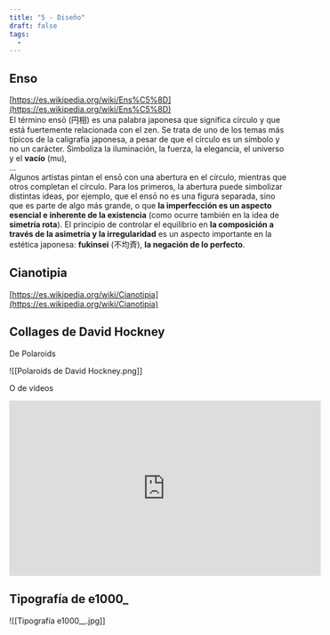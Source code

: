```yaml
---
title: "5 - Diseño"
draft: false
tags:
  -
---
```

## Enso  
[https://es.wikipedia.org/wiki/Ens%C5%8D](https://es.wikipedia.org/wiki/Ens%C5%8D)  
El término ensō (円相) es una palabra japonesa que significa círculo y que está fuertemente relacionada con el zen. Se trata de uno de los temas más típicos de la caligrafía japonesa, a pesar de que el círculo es un símbolo y no un carácter. Simboliza la iluminación, la fuerza, la elegancia, el universo y el **vacío** (mu),  
…  
Algunos artistas pintan el ensō con una abertura en el círculo, mientras que otros completan el círculo. Para los primeros, la abertura puede simbolizar distintas ideas, por ejemplo, que el ensō no es una figura separada, sino que es parte de algo más grande, o que **la imperfección es un aspecto esencial e inherente de la existencia** (como ocurre también en la idea de **simetría rota**). El principio de controlar el equilibrio en **la composición a través de la asimetría y la irregularidad** es un aspecto importante en la estética japonesa: **fukinsei** (不均斉), **la negación de lo perfecto**.
## Cianotipia  
[https://es.wikipedia.org/wiki/Cianotipia](https://es.wikipedia.org/wiki/Cianotipia)
## Collages de David Hockney  
De Polaroids

![[Polaroids de David Hockney.png]]

O de vídeos  

<iframe width="560" height="315" src="https://www.youtube.com/embed/wfHFebXBbbk?si=I3uiO3c4h-IHKT1L" title="YouTube video player" frameborder="0" allow="accelerometer; autoplay; clipboard-write; encrypted-media; gyroscope; picture-in-picture; web-share" referrerpolicy="strict-origin-when-cross-origin" allowfullscreen></iframe>

## Tipografía de e1000_

![[Tipografía e1000__.jpg]]